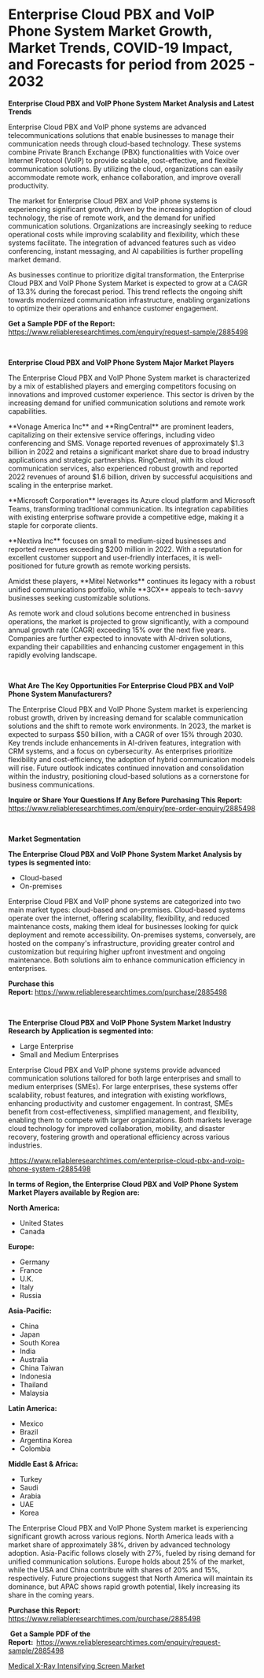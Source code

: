 <p><h1>Enterprise Cloud PBX and VoIP Phone System Market Growth, Market Trends, COVID-19 Impact, and Forecasts for period from 2025 - 2032</h1></p><p><strong>Enterprise Cloud PBX and VoIP Phone System Market Analysis and Latest Trends</strong></p>
<p><p>Enterprise Cloud PBX and VoIP phone systems are advanced telecommunications solutions that enable businesses to manage their communication needs through cloud-based technology. These systems combine Private Branch Exchange (PBX) functionalities with Voice over Internet Protocol (VoIP) to provide scalable, cost-effective, and flexible communication solutions. By utilizing the cloud, organizations can easily accommodate remote work, enhance collaboration, and improve overall productivity.</p><p>The market for Enterprise Cloud PBX and VoIP phone systems is experiencing significant growth, driven by the increasing adoption of cloud technology, the rise of remote work, and the demand for unified communication solutions. Organizations are increasingly seeking to reduce operational costs while improving scalability and flexibility, which these systems facilitate. The integration of advanced features such as video conferencing, instant messaging, and AI capabilities is further propelling market demand.</p><p>As businesses continue to prioritize digital transformation, the Enterprise Cloud PBX and VoIP Phone System Market is expected to grow at a CAGR of 13.3% during the forecast period. This trend reflects the ongoing shift towards modernized communication infrastructure, enabling organizations to optimize their operations and enhance customer engagement.</p></p>
<p><strong>Get a Sample PDF of the Report:&nbsp;</strong> <a href="https://www.reliableresearchtimes.com/enquiry/request-sample/2885498?utm_campaign=3005&utm_medium=2&utm_source=Github&utm_content=ia&utm_term=13032025&utm_id=enterprise-cloud-pbx-and-voip-phone-system">https://www.reliableresearchtimes.com/enquiry/request-sample/2885498</a></p>
<p>&nbsp;</p>
<p><strong>Enterprise Cloud PBX and VoIP Phone System Major Market Players</strong></p>
<p><p>The Enterprise Cloud PBX and VoIP Phone System market is characterized by a mix of established players and emerging competitors focusing on innovations and improved customer experience. This sector is driven by the increasing demand for unified communication solutions and remote work capabilities.</p><p>**Vonage America Inc** and **RingCentral** are prominent leaders, capitalizing on their extensive service offerings, including video conferencing and SMS. Vonage reported revenues of approximately $1.3 billion in 2022 and retains a significant market share due to broad industry applications and strategic partnerships. RingCentral, with its cloud communication services, also experienced robust growth and reported 2022 revenues of around $1.6 billion, driven by successful acquisitions and scaling in the enterprise market.</p><p>**Microsoft Corporation** leverages its Azure cloud platform and Microsoft Teams, transforming traditional communication. Its integration capabilities with existing enterprise software provide a competitive edge, making it a staple for corporate clients.</p><p>**Nextiva Inc** focuses on small to medium-sized businesses and reported revenues exceeding $200 million in 2022. With a reputation for excellent customer support and user-friendly interfaces, it is well-positioned for future growth as remote working persists.</p><p>Amidst these players, **Mitel Networks** continues its legacy with a robust unified communications portfolio, while **3CX** appeals to tech-savvy businesses seeking customizable solutions. </p><p>As remote work and cloud solutions become entrenched in business operations, the market is projected to grow significantly, with a compound annual growth rate (CAGR) exceeding 15% over the next five years. Companies are further expected to innovate with AI-driven solutions, expanding their capabilities and enhancing customer engagement in this rapidly evolving landscape.</p></p>
<p>&nbsp;</p>
<p><strong>What Are The Key Opportunities For Enterprise Cloud PBX and VoIP Phone System Manufacturers?</strong></p>
<p><p>The Enterprise Cloud PBX and VoIP Phone System market is experiencing robust growth, driven by increasing demand for scalable communication solutions and the shift to remote work environments. In 2023, the market is expected to surpass $50 billion, with a CAGR of over 15% through 2030. Key trends include enhancements in AI-driven features, integration with CRM systems, and a focus on cybersecurity. As enterprises prioritize flexibility and cost-efficiency, the adoption of hybrid communication models will rise. Future outlook indicates continued innovation and consolidation within the industry, positioning cloud-based solutions as a cornerstone for business communications.</p></p>
<p><strong>Inquire or Share Your Questions If Any Before Purchasing This Report:</strong> <a href="https://www.reliableresearchtimes.com/enquiry/pre-order-enquiry/2885498?utm_campaign=3005&utm_medium=2&utm_source=Github&utm_content=ia&utm_term=13032025&utm_id=enterprise-cloud-pbx-and-voip-phone-system">https://www.reliableresearchtimes.com/enquiry/pre-order-enquiry/2885498</a></p>
<p>&nbsp;</p>
<p><strong>Market Segmentation</strong></p>
<p><strong>The Enterprise Cloud PBX and VoIP Phone System Market Analysis by types is segmented into:</strong></p>
<p><ul><li>Cloud-based</li><li>On-premises</li></ul></p>
<p><p>Enterprise Cloud PBX and VoIP phone systems are categorized into two main market types: cloud-based and on-premises. Cloud-based systems operate over the internet, offering scalability, flexibility, and reduced maintenance costs, making them ideal for businesses looking for quick deployment and remote accessibility. On-premises systems, conversely, are hosted on the company's infrastructure, providing greater control and customization but requiring higher upfront investment and ongoing maintenance. Both solutions aim to enhance communication efficiency in enterprises.</p></p>
<p><strong>Purchase this Report:&nbsp;</strong><a href="https://www.reliableresearchtimes.com/purchase/2885498?utm_campaign=3005&utm_medium=2&utm_source=Github&utm_content=ia&utm_term=13032025&utm_id=enterprise-cloud-pbx-and-voip-phone-system">https://www.reliableresearchtimes.com/purchase/2885498</a></p>
<p>&nbsp;</p>
<p><strong>The Enterprise Cloud PBX and VoIP Phone System Market Industry Research by Application is segmented into:</strong></p>
<p><ul><li>Large Enterprise</li><li>Small and Medium Enterprises</li></ul></p>
<p><p>Enterprise Cloud PBX and VoIP phone systems provide advanced communication solutions tailored for both large enterprises and small to medium enterprises (SMEs). For large enterprises, these systems offer scalability, robust features, and integration with existing workflows, enhancing productivity and customer engagement. In contrast, SMEs benefit from cost-effectiveness, simplified management, and flexibility, enabling them to compete with larger organizations. Both markets leverage cloud technology for improved collaboration, mobility, and disaster recovery, fostering growth and operational efficiency across various industries.</p></p>
<p><a href="https://www.reliableresearchtimes.com/enterprise-cloud-pbx-and-voip-phone-system-r2885498?utm_campaign=3005&utm_medium=2&utm_source=Github&utm_content=ia&utm_term=13032025&utm_id=enterprise-cloud-pbx-and-voip-phone-system">&nbsp;https://www.reliableresearchtimes.com/enterprise-cloud-pbx-and-voip-phone-system-r2885498</a></p>
<p><strong>In terms of Region, the Enterprise Cloud PBX and VoIP Phone System Market Players available by Region are:</strong></p>
<p>
    <p> <strong> North America: </strong>
        <ul>
            <li>United States</li>
            <li>Canada</li>
        </ul>
        </p> 
    <p> <strong> Europe: </strong>
        <ul>
            <li>Germany</li>
            <li>France</li>
            <li>U.K.</li>
            <li>Italy</li>
            <li>Russia</li>
        </ul>
        </p> 
    <p> <strong> Asia-Pacific: </strong>
        <ul>
            <li>China</li>
            <li>Japan</li>
            <li>South Korea</li>
            <li>India</li>
            <li>Australia</li>
            <li>China Taiwan</li>
            <li>Indonesia</li>
            <li>Thailand</li>
            <li>Malaysia</li>
        </ul>
        </p> 
    <p> <strong> Latin America: </strong>
        <ul>
            <li>Mexico</li>
            <li>Brazil</li>
            <li>Argentina Korea</li>
            <li>Colombia</li>
        </ul>
        </p> 
    <p> <strong> Middle East & Africa: </strong>
        <ul>
            <li>Turkey</li>
            <li>Saudi</li>
            <li>Arabia</li>
            <li>UAE</li>
            <li>Korea</li>
        </ul>
    </p>
    </p>
<p><p>The Enterprise Cloud PBX and VoIP Phone System market is experiencing significant growth across various regions. North America leads with a market share of approximately 38%, driven by advanced technology adoption. Asia-Pacific follows closely with 27%, fueled by rising demand for unified communication solutions. Europe holds about 25% of the market, while the USA and China contribute with shares of 20% and 15%, respectively. Future projections suggest that North America will maintain its dominance, but APAC shows rapid growth potential, likely increasing its share in the coming years.</p></p>
<p><strong>Purchase this Report: </strong><a href="https://www.reliableresearchtimes.com/purchase/2885498?utm_campaign=3005&utm_medium=2&utm_source=Github&utm_content=ia&utm_term=13032025&utm_id=enterprise-cloud-pbx-and-voip-phone-system">https://www.reliableresearchtimes.com/purchase/2885498</a></p>
<p>&nbsp;<strong>Get a Sample PDF of the Report:&nbsp;&nbsp;</strong><a href="https://www.reliableresearchtimes.com/enquiry/request-sample/2885498?utm_campaign=3005&utm_medium=2&utm_source=Github&utm_content=ia&utm_term=13032025&utm_id=enterprise-cloud-pbx-and-voip-phone-system">https://www.reliableresearchtimes.com/enquiry/request-sample/2885498</a></p>
<p><strong></strong></p>
<p><p><a href="https://github.com/haaszgettre6/Market-Research-Report-List-1/blob/main/medical-x-ray-intensifying-screen-market.md?utm_campaign=3005&utm_medium=2&utm_source=Github&utm_content=ia&utm_term=13032025&utm_id=enterprise-cloud-pbx-and-voip-phone-system">Medical X-Ray Intensifying Screen Market</a></p></p>